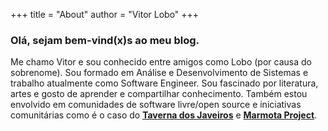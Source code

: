 +++
title = "About"
author = "Vitor Lobo"
+++

### Olá, sejam bem-vind(x)s ao meu blog.

Me chamo Vitor e sou conhecido entre amigos como Lobo (por causa do sobrenome). Sou formado em Análise e Desenvolvimento de Sistemas e trabalho atualmente como Software Engineer. Sou fascinado por literatura, artes e gosto de aprender e compartilhar conhecimento. Também estou envolvido em comunidades de software livre/open source e iniciativas comunitárias como é o caso do **[Taverna dos Javeiros](https://youtube.com/playlist?list=PL18Eo0t4Gk5XRjRBG3YY8Hqm4tk1vVDMP)** e **[Marmota Project](https://marmotaproject.github.io)**.


